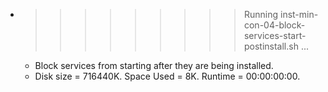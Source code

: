 * >>>>>>>>> Running inst-min-con-04-block-services-start-postinstall.sh ...
  * Block services from starting after they are being installed.
  * Disk size = 716440K. Space Used = 8K. Runtime = 00:00:00:00.
